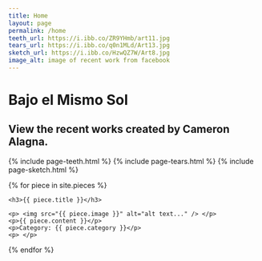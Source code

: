 ```yaml
---
title: Home
layout: page
permalink: /home
teeth_url: https://i.ibb.co/ZR9YHmb/art11.jpg
tears_url: https://i.ibb.co/q0n1MLd/Art13.jpg
sketch_url: https://i.ibb.co/HzwQZ7W/Art8.jpg
image_alt: image of recent work from facebook 
---
```

# Bajo el Mismo Sol 
## View the recent works created by **Cameron Alagna**. 

{% include page-teeth.html %}
{% include page-tears.html %}
{% include page-sketch.html %}

{% for piece in site.pieces %}
<!-- Do Something -->
   
    <h3>{{ piece.title }}</h3>

    <p> <img src="{{ piece.image }}" alt="alt text..." /> </p>
    <p>{{ piece.content }}</p>
    <p>Category: {{ piece.category }}</p>
    <p> </p>

{% endfor %}

<!-- ![image of recent work from facebook]({{ page.teeth_url }}) -->